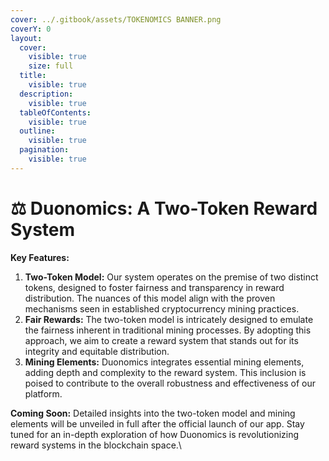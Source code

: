 ```yaml
---
cover: ../.gitbook/assets/TOKENOMICS BANNER.png
coverY: 0
layout:
  cover:
    visible: true
    size: full
  title:
    visible: true
  description:
    visible: true
  tableOfContents:
    visible: true
  outline:
    visible: true
  pagination:
    visible: true
---
```


# ⚖ Duonomics: A Two-Token Reward System

**Key Features:**

1. **Two-Token Model:** Our system operates on the premise of two distinct tokens, designed to foster fairness and transparency in reward distribution. The nuances of this model align with the proven mechanisms seen in established cryptocurrency mining practices.
2. **Fair Rewards:** The two-token model is intricately designed to emulate the fairness inherent in traditional mining processes. By adopting this approach, we aim to create a reward system that stands out for its integrity and equitable distribution.
3. **Mining Elements:** Duonomics integrates essential mining elements, adding depth and complexity to the reward system. This inclusion is poised to contribute to the overall robustness and effectiveness of our platform.

**Coming Soon:** Detailed insights into the two-token model and mining elements will be unveiled in full after the official launch of our app. Stay tuned for an in-depth exploration of how Duonomics is revolutionizing reward systems in the blockchain space.\

